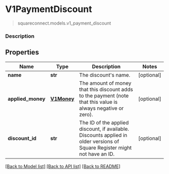 # V1PaymentDiscount
> squareconnect.models.v1_payment_discount

### Description

## Properties
Name | Type | Description | Notes
------------ | ------------- | ------------- | -------------
**name** | **str** | The discount&#39;s name. | [optional] 
**applied_money** | [**V1Money**](V1Money.md) | The amount of money that this discount adds to the payment (note that this value is always negative or zero). | [optional] 
**discount_id** | **str** | The ID of the applied discount, if available. Discounts applied in older versions of Square Register might not have an ID. | [optional] 

[[Back to Model list]](../README.md#documentation-for-models) [[Back to API list]](../README.md#documentation-for-api-endpoints) [[Back to README]](../README.md)


